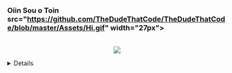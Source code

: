 ### Oiin Sou o Toin src="https://github.com/TheDudeThatCode/TheDudeThatCode/blob/master/Assets/Hi.gif" width="27px">
<p align="center">
<a href="https://github.com/ToinNetuh" >

<br>



<img src="https://www.google.com/url?sa=i&url=https%3A%2F%2Fgiphy.com%2Fexplore%2Fkanna&psig=AOvVaw3muQAkCItBecv8MNkJvWh8&ust=1610846679100000&source=images&cd=vfe&ved=0CAIQjRxqFwoTCKjv8vSln-4CFQAAAAAdAAAAABAD">
<details>

<summary>🍙 Ajuda!</summary>

## Precisa

```bash
> Termux
> WhatsApp
> 2 Celulares
```

---


## Instalação
Follow The Steps Below!

```bash
> termux-setup-storage
(De Acesso ao Armazenamento)
> apt install git -y
> git clone https://github.com/NazwaS/termux-whatsapp-bot
> cd termux-whatsapp-bot
> bash install.sh
```

## Use

```bash
> npm start
```

## Features
```
Depoix coloco
```

<img src="https://raw.githubusercontent.com/NazwaS/NazwaS/main/img/tenor.gif">
